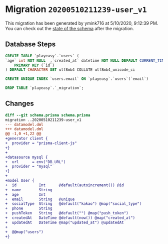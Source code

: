# Migration `20200510211239-user_v1`

This migration has been generated by ymink716 at 5/10/2020, 9:12:39 PM.
You can check out the [state of the schema](./schema.prisma) after the migration.

## Database Steps

```sql
CREATE TABLE `playeasy`.`users` (
`age` int NOT NULL  ,`created_at` datetime NOT NULL DEFAULT CURRENT_TIMESTAMP ,`email` varchar(191) NOT NULL  ,`id` int NOT NULL  AUTO_INCREMENT,`name` varchar(191) NOT NULL  ,`phone` varchar(191) NOT NULL  ,`push_token` varchar(191) NOT NULL DEFAULT '' ,`social_type` varchar(191) NOT NULL DEFAULT 'kakao' ,`updated_at` datetime(3) NOT NULL  ,
    PRIMARY KEY (`id`)
) DEFAULT CHARACTER SET utf8mb4 COLLATE utf8mb4_unicode_ci

CREATE UNIQUE INDEX `users.email` ON `playeasy`.`users`(`email`)

DROP TABLE `playeasy`.`_migration`;
```

## Changes

```diff
diff --git schema.prisma schema.prisma
migration ..20200510211239-user_v1
--- datamodel.dml
+++ datamodel.dml
@@ -1,0 +1,22 @@
+generator client {
+  provider = "prisma-client-js"
+}
+
+datasource mysql {
+  url      = env("DB_URL")
+  provider = "mysql"
+}
+
+model User {
+  id          Int      @default(autoincrement()) @id
+  name        String   
+  age         Int      
+  email       String   @unique
+  socialType  String   @default("kakao") @map("social_type")
+  phone       String   
+  pushToken   String   @default("") @map("push_token")
+  createdAt   DateTime @default(now()) @map("created_at")
+  updatedAt   DateTime @map("updated_at") @updatedAt
+
+  @@map("users")
+}
```


